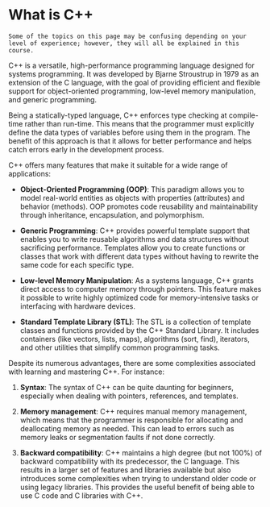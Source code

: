 # What is C++

```admonish
Some of the topics on this page may be confusing depending on your level of experience; however, they will all be explained in this course.
```

C++ is a versatile, high-performance programming language designed for systems programming. It was developed by Bjarne Stroustrup in 1979 as an extension of the C language, with the goal of providing efficient and flexible support for object-oriented programming, low-level memory manipulation, and generic programming.

Being a statically-typed language, C++ enforces type checking at compile-time rather than run-time. This means that the programmer must explicitly define the data types of variables before using them in the program. The benefit of this approach is that it allows for better performance and helps catch errors early in the development process.

C++ offers many features that make it suitable for a wide range of applications:

- **Object-Oriented Programming (OOP)**: This paradigm allows you to model real-world entities as objects with properties (attributes) and behavior (methods). OOP promotes code reusability and maintainability through inheritance, encapsulation, and polymorphism.

- **Generic Programming**: C++ provides powerful template support that enables you to write reusable algorithms and data structures without sacrificing performance. Templates allow you to create functions or classes that work with different data types without having to rewrite the same code for each specific type.

- **Low-level Memory Manipulation**: As a systems language, C++ grants direct access to computer memory through pointers. This feature makes it possible to write highly optimized code for memory-intensive tasks or interfacing with hardware devices.

- **Standard Template Library (STL)**: The STL is a collection of template classes and functions provided by the C++ Standard Library. It includes containers (like vectors, lists, maps), algorithms (sort, find), iterators, and other utilities that simplify common programming tasks.

Despite its numerous advantages, there are some complexities associated with learning and mastering C++. For instance:

1. **Syntax**: The syntax of C++ can be quite daunting for beginners, especially when dealing with pointers, references, and templates.

2. **Memory management**: C++ requires manual memory management, which means that the programmer is responsible for allocating and deallocating memory as needed. This can lead to errors such as memory leaks or segmentation faults if not done correctly.

3. **Backward compatibility**: C++ maintains a high degree (but not 100%) of backward compatibility with its predecessor, the C language. This results in a larger set of features and libraries available but also introduces some complexities when trying to understand older code or using legacy libraries. This provides the useful benefit of being able to use C code and C libraries with C++.
